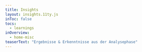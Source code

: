 ```yaml
---
title: Insights
layout: insights.11ty.js
inToc: false
tocs:
  - learnings
inOverview:
  - home-misc
teaserText: "Ergebnisse & Erkenntnisse aus der Analysephase"
---
```

